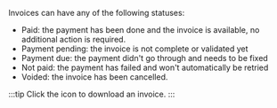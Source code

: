 Invoices can have any of the following statuses:

- Paid: the payment has been done and the invoice is available, no additional action is required.
- Payment pending: the invoice is not complete or validated yet <!-- need more info: what can the user do if the invoice is in "payment pending"? -->
- Payment due: the payment didn't go through and needs to be fixed <!-- need more info: is the project automatically suspended? what can the user do? -->
- Not paid: the payment has failed and won't automatically be retried <!-- also need more info potentially -->
- Voided: the invoice has been cancelled.

:::tip
Click the <Icon name="download-simple" /> icon to download an invoice.
:::
